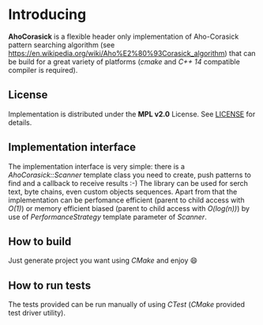 # Introducing
**AhoCorasick** is a flexible header only implementation of Aho-Corasick pattern searching algorithm (see https://en.wikipedia.org/wiki/Aho%E2%80%93Corasick_algorithm) that can be build for a great variety of platforms (*cmake* and *C++ 14* compatible compiler is required).

## License
Implementation is distributed under the **MPL v2.0** License. See [LICENSE](http://mozilla.org/MPL/2.0/) for details.

## Implementation interface
The implementation interface is very simple: there is a *AhoCorasick::Scanner* template class you need to create, push patterns to find and a callback to receive results :-) The library can be used for serch text, byte chains, even custom objects sequences.
Apart from that the implementation can be perfomance efficient (parent to child access with *O(1)*) or memory efficient biased (parent to child access with *O(log(n))*) by use of *PerformanceStrategy* template parameter of *Scanner*.

## How to build
Just generate project you want using *CMake* and enjoy :smile:

## How to run tests
The tests provided can be run manually of using *CTest* (*CMake* provided test driver utility).

